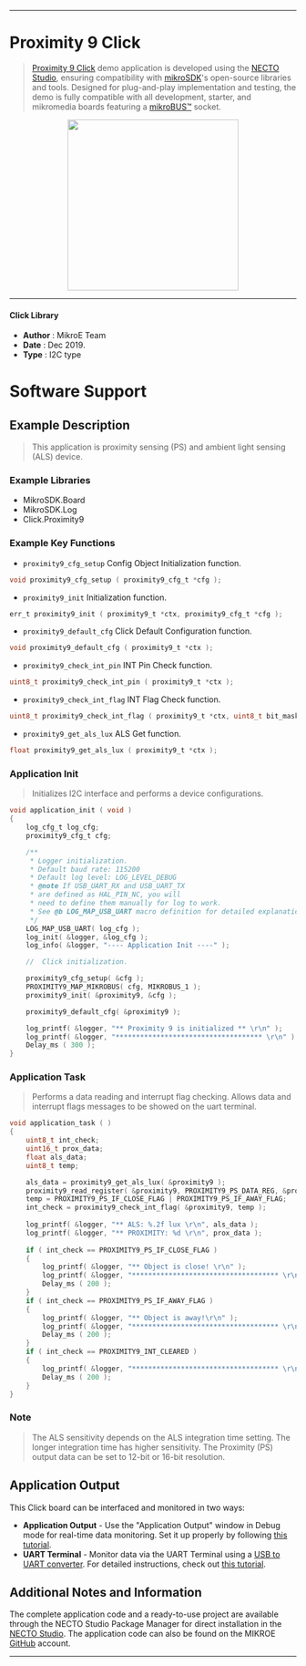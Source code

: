 
---
# Proximity 9 Click

> [Proximity 9 Click](https://www.mikroe.com/?pid_product=MIKROE-3465) demo application is developed using
the [NECTO Studio](https://www.mikroe.com/necto), ensuring compatibility with [mikroSDK](https://www.mikroe.com/mikrosdk)'s
open-source libraries and tools. Designed for plug-and-play implementation and testing, the demo is fully compatible with
all development, starter, and mikromedia boards featuring a [mikroBUS&trade;](https://www.mikroe.com/mikrobus) socket.

<p align="center">
  <img src="https://www.mikroe.com/?pid_product=MIKROE-3465&image=1" height=300px>
</p>

---

#### Click Library

- **Author**        : MikroE Team
- **Date**          : Dec 2019.
- **Type**          : I2C type

# Software Support

## Example Description

> This application is proximity sensing (PS) and ambient light sensing (ALS) device.

### Example Libraries

- MikroSDK.Board
- MikroSDK.Log
- Click.Proximity9

### Example Key Functions

- `proximity9_cfg_setup` Config Object Initialization function. 
```c
void proximity9_cfg_setup ( proximity9_cfg_t *cfg );
``` 
 
- `proximity9_init` Initialization function. 
```c
err_t proximity9_init ( proximity9_t *ctx, proximity9_cfg_t *cfg );
```

- `proximity9_default_cfg` Click Default Configuration function. 
```c
void proximity9_default_cfg ( proximity9_t *ctx );
```

- `proximity9_check_int_pin` INT Pin Check function. 
```c
uint8_t proximity9_check_int_pin ( proximity9_t *ctx );
```
 
- `proximity9_check_int_flag` INT Flag Check function. 
```c
uint8_t proximity9_check_int_flag ( proximity9_t *ctx, uint8_t bit_mask );
```

- `proximity9_get_als_lux` ALS Get function. 
```c
float proximity9_get_als_lux ( proximity9_t *ctx );
```

### Application Init

> Initializes I2C interface and performs a device configurations.

```c
void application_init ( void )
{
    log_cfg_t log_cfg;
    proximity9_cfg_t cfg;

    /** 
     * Logger initialization.
     * Default baud rate: 115200
     * Default log level: LOG_LEVEL_DEBUG
     * @note If USB_UART_RX and USB_UART_TX 
     * are defined as HAL_PIN_NC, you will 
     * need to define them manually for log to work. 
     * See @b LOG_MAP_USB_UART macro definition for detailed explanation.
     */
    LOG_MAP_USB_UART( log_cfg );
    log_init( &logger, &log_cfg );
    log_info( &logger, "---- Application Init ----" );

    //  Click initialization.

    proximity9_cfg_setup( &cfg );
    PROXIMITY9_MAP_MIKROBUS( cfg, MIKROBUS_1 );
    proximity9_init( &proximity9, &cfg );

    proximity9_default_cfg( &proximity9 );

    log_printf( &logger, "** Proximity 9 is initialized ** \r\n" );
    log_printf( &logger, "************************************ \r\n" );
    Delay_ms ( 300 );
}
```

### Application Task

> Performs a data reading and interrupt flag checking.
> Allows data and interrupt flags messages to be showed on the uart terminal.

```c
void application_task ( )
{
    uint8_t int_check;
    uint16_t prox_data;
    float als_data;
    uint8_t temp;

    als_data = proximity9_get_als_lux( &proximity9 );
    proximity9_read_register( &proximity9, PROXIMITY9_PS_DATA_REG, &prox_data );
    temp = PROXIMITY9_PS_IF_CLOSE_FLAG | PROXIMITY9_PS_IF_AWAY_FLAG;
    int_check = proximity9_check_int_flag( &proximity9, temp );
    
    log_printf( &logger, "** ALS: %.2f lux \r\n", als_data );
    log_printf( &logger, "** PROXIMITY: %d \r\n", prox_data );
    
    if ( int_check == PROXIMITY9_PS_IF_CLOSE_FLAG )
    {
        log_printf( &logger, "** Object is close! \r\n" );
        log_printf( &logger, "************************************ \r\n" );
        Delay_ms ( 200 );
    }
    if ( int_check == PROXIMITY9_PS_IF_AWAY_FLAG )
    {
        log_printf( &logger, "** Object is away!\r\n" );
        log_printf( &logger, "************************************ \r\n" );
        Delay_ms ( 200 );
    }
    if ( int_check == PROXIMITY9_INT_CLEARED )
    {
        log_printf( &logger, "************************************ \r\n" );
        Delay_ms ( 200 );
    }
}
```

### Note

> The ALS sensitivity depends on the ALS integration time setting.
> The longer integration time has higher sensitivity.
> The Proximity (PS) output data can be set to 12-bit or 16-bit resolution.

## Application Output

This Click board can be interfaced and monitored in two ways:
- **Application Output** - Use the "Application Output" window in Debug mode for real-time data monitoring.
Set it up properly by following [this tutorial](https://www.youtube.com/watch?v=ta5yyk1Woy4).
- **UART Terminal** - Monitor data via the UART Terminal using
a [USB to UART converter](https://www.mikroe.com/click/interface/usb?interface*=uart,uart). For detailed instructions,
check out [this tutorial](https://help.mikroe.com/necto/v2/Getting%20Started/Tools/UARTTerminalTool).

## Additional Notes and Information

The complete application code and a ready-to-use project are available through the NECTO Studio Package Manager for 
direct installation in the [NECTO Studio](https://www.mikroe.com/necto). The application code can also be found on
the MIKROE [GitHub](https://github.com/MikroElektronika/mikrosdk_click_v2) account.

---
